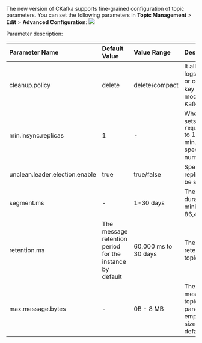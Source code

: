 The new version of CKafka supports fine-grained configuration of topic parameters. You can set the following parameters in **Topic Management** > **Edit** > **Advanced Configuration**:
![](https://main.qcloudimg.com/raw/7e08a1dcda6baf1eb3100351cb7983b0.png)

Parameter description:

| Parameter Name | Default Value | Value Range | Description |
| :-------- | :--------| :------ |:------ |
| cleanup.policy|delete|delete/compact | It allows you to delete logs by storage time or compress them by key (the compact mode is required for Kafka Connect). |
| min.insync.replicas | 1 |-| When the producer sets `request.required.acks` to 1, min.insync.replicas specifies the minimum number of replicas. |
| unclean.leader.election.enable | true | true/false | Specifies whether a replica not in ISR can be set as a leader. |
| segment.ms |-| 1-30 days | The segment rolling duration in ms, with a minimum of 86,400,000 ms. |
| retention.ms | The message retention period for the instance by default | 60,000 ms to 30 days | The message retention period at the topic level. |
| max.message.bytes |-| 0B - 8 MB| The maximum message size at the topic level. If this parameter is left empty, the message size will be 1 MB by default. |
